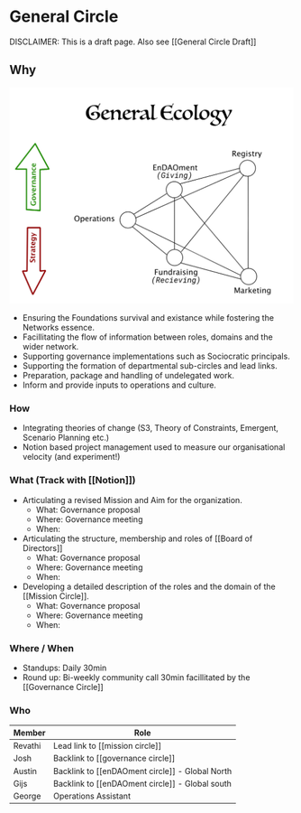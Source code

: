 # General Circle
DISCLAIMER: This is a draft page. 
Also see [[General Circle Draft]]

## Why
![](assets/GeneralEcology.jpg)
- Ensuring the Foundations survival and existance while fostering the Networks essence.
- Facillitating the flow of information between roles, domains and the wider network.
- Supporting governance implementations such as Sociocratic principals.
- Supporting the formation of departmental sub-circles and lead links.
- Preparation, package and handling of undelegated work.
- Inform and provide inputs to operations and culture.

### How
- Integrating theories of change (S3, Theory of Constraints, Emergent, Scenario Planning etc.)
- Notion based project management used to measure our organisational velocity (and experiment!)

### What (Track with [[Notion]])
- Articulating a revised Mission and Aim for the organization.
	- What: Governance proposal
	- Where: Governance meeting
	- When: 
- Articulating the structure, membership and roles of [[Board of Directors]]
	- What: Governance proposal
	- Where: Governance meeting
	- When: 
- Developing a detailed description of the roles and the domain of the [[Mission Circle]].
	- What: Governance proposal
	- Where: Governance meeting
	- When: 


### Where / When
- Standups: Daily 30min
- Round up: Bi-weekly community call 30min facillitated by the [[Governance Circle]]


### Who 
| Member | Role |
|---|---|
| Revathi | Lead link to [[mission circle]] |
| Josh | Backlink to [[governance circle]] |
| Austin | Backlink to [[enDAOment circle]] - Global North |
| Gijs | Backlink to [[enDAOment circle]] - Global south |
| George | Operations Assistant |